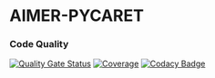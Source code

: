 # AIMER-PYCARET

### Code Quality

[![Quality Gate Status](https://sonarcloud.io/api/project_badges/measure?project=Smartappli_AIMER-PYCARET&metric=alert_status)](https://sonarcloud.io/summary/new_code?id=Smartappli_AIMER-PYCARET)
[![Coverage](https://sonarcloud.io/api/project_badges/measure?project=Smartappli_AIMER-PYCARET&metric=coverage)](https://sonarcloud.io/summary/new_code?id=Smartappli_AIMER-PYCARET)
[![Codacy Badge](https://app.codacy.com/project/badge/Grade/02d65ad3a2474d839322d21b33445697)](https://app.codacy.com/gh/Smartappli/AIMER-PYCARET/dashboard?utm_source=gh&utm_medium=referral&utm_content=&utm_campaign=Badge_grade)
